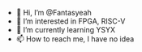 - 👋 Hi, I’m @Fantasyeah
- 👀 I’m interested in FPGA, RISC-V
- 🌱 I’m currently learning YSYX
- 📫 How to reach me, I have no idea

<!---
Fantasyeah/Fantasyeah is a ✨ special ✨ repository because its `README.md` (this file) appears on your GitHub profile.
You can click the Preview link to take a look at your changes.
--->
